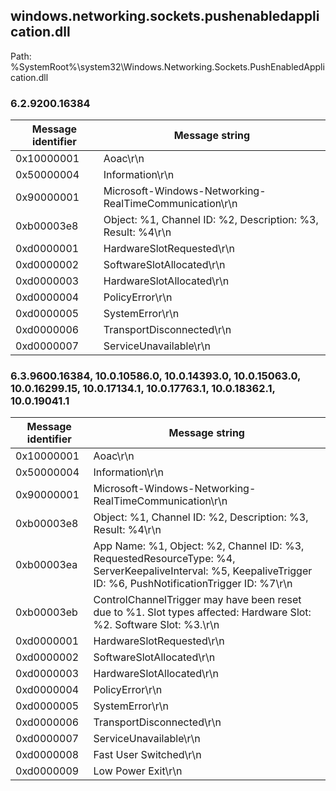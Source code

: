 ## windows.networking.sockets.pushenabledapplication.dll

Path: %SystemRoot%\system32\Windows.Networking.Sockets.PushEnabledApplication.dll

### 6.2.9200.16384

Message identifier | Message string
--- | ---
0x10000001 | Aoac\r\n
0x50000004 | Information\r\n
0x90000001 | Microsoft-Windows-Networking-RealTimeCommunication\r\n
0xb00003e8 | Object: %1, Channel ID:  %2, Description: %3, Result: %4\r\n
0xd0000001 | HardwareSlotRequested\r\n
0xd0000002 | SoftwareSlotAllocated\r\n
0xd0000003 | HardwareSlotAllocated\r\n
0xd0000004 | PolicyError\r\n
0xd0000005 | SystemError\r\n
0xd0000006 | TransportDisconnected\r\n
0xd0000007 | ServiceUnavailable\r\n

### 6.3.9600.16384, 10.0.10586.0, 10.0.14393.0, 10.0.15063.0, 10.0.16299.15, 10.0.17134.1, 10.0.17763.1, 10.0.18362.1, 10.0.19041.1

Message identifier | Message string
--- | ---
0x10000001 | Aoac\r\n
0x50000004 | Information\r\n
0x90000001 | Microsoft-Windows-Networking-RealTimeCommunication\r\n
0xb00003e8 | Object: %1, Channel ID:  %2, Description: %3, Result: %4\r\n
0xb00003ea | App Name: %1, Object: %2, Channel ID: %3, RequestedResourceType: %4, ServerKeepaliveInterval: %5, KeepaliveTrigger ID: %6, PushNotificationTrigger ID: %7\r\n
0xb00003eb | ControlChannelTrigger may have been reset due to %1. Slot types affected: Hardware Slot: %2. Software Slot: %3.\r\n
0xd0000001 | HardwareSlotRequested\r\n
0xd0000002 | SoftwareSlotAllocated\r\n
0xd0000003 | HardwareSlotAllocated\r\n
0xd0000004 | PolicyError\r\n
0xd0000005 | SystemError\r\n
0xd0000006 | TransportDisconnected\r\n
0xd0000007 | ServiceUnavailable\r\n
0xd0000008 | Fast User Switched\r\n
0xd0000009 | Low Power Exit\r\n
